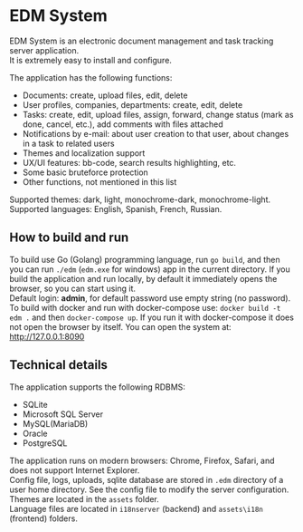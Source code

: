 # EDM System

EDM System is an electronic document management and task tracking server application.  
It is extremely easy to install and configure.

The application has the following functions:
* Documents: create, upload files, edit, delete
* User profiles, companies, departments: create, edit, delete
* Tasks: create, edit, upload files, assign, forward, change status (mark as done, cancel, etc.), add comments with files attached
* Notifications by e-mail: about user creation to that user, about changes in a task to related users
* Themes and localization support
* UX/UI features: bb-code, search results highlighting, etc.
* Some basic bruteforce protection
* Other functions, not mentioned in this list

Supported themes: dark, light, monochrome-dark, monochrome-light.  
Supported languages: English, Spanish, French, Russian.

## How to build and run
To build use Go (Golang) programming language, run `go build`, and then you can run `./edm` (`edm.exe` for windows) app in the current directory. If you build the application and run locally, by default it immediately opens the browser, so you can start using it.  
Default login: **admin**, for default password use empty string (no password).  
To build with docker and run with docker-compose use: `docker build -t edm .` and then `docker-compose up`. If you run it with docker-compose it does not open the browser by itself. You can open the system at: http://127.0.0.1:8090

## Technical details
The application supports the following RDBMS:
* SQLite
* Microsoft SQL Server
* MySQL(MariaDB)
* Oracle
* PostgreSQL

The application runs on modern browsers: Chrome, Firefox, Safari, and does not support Internet Explorer.  
Config file, logs, uploads, sqlite database are stored in `.edm` directory of a user home directory. See the config file to modify the server configuration.  
Themes are located in the `assets` folder.  
Language files are located in `i18nserver` (backend) and `assets\i18n` (frontend) folders.
